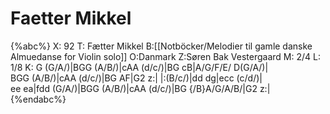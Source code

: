 # Faetter Mikkel

{%abc%}
X: 92
T: Fætter Mikkel
B:[[Notböcker/Melodier til gamle danske Almuedanse for Violin solo]]
O:Danmark
Z:Søren Bak Vestergaard
M: 2/4
L: 1/8
K: G
(G/A/)|BGG (A/B/)|cAA (d/c/)|BG cB|A/G/F/E/ D(G/A/)|\
BGG (A/B/)|cAA (d/c/)|BG AF|G2 z:| |:(B/c/)|dd dg|ecc (c/d/)|\
ee ea|fdd (G/A/)|BGG (A/B/)|cAA (d/c/)|BG {/B}A/G/A/B/|G2 z:|
{%endabc%}
